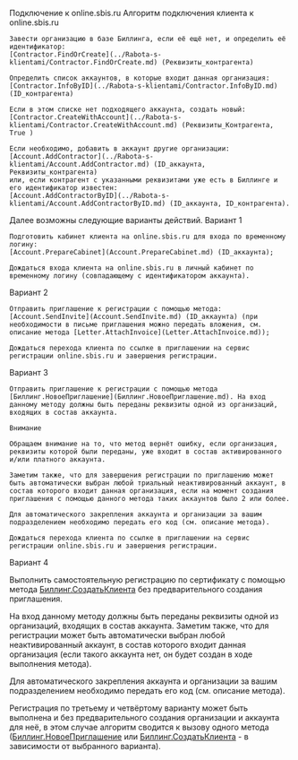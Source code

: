 Подключение к online.sbis.ru
Алгоритм подключения клиента к online.sbis.ru

    Завести организацию в базе Биллинга, если её ещё нет, и определить её идентификатор:
    [Contractor.FindOrCreate](../Rabota-s-klientami/Contractor.FindOrCreate.md) (Реквизиты_контрагента)

    Определить список аккаунтов, в которые входит данная организация:
    [Contractor.InfoByID](../Rabota-s-klientami/Contractor.InfoByID.md) (ID_контрагента)

    Если в этом списке нет подходящего аккаунта, создать новый:
    [Contractor.CreateWithAccount](../Rabota-s-klientami/Contractor.CreateWithAccount.md) (Реквизиты_Контрагента, True )

    Если необходимо, добавить в аккаунт другие организации:
    [Account.AddContractor](../Rabota-s-klientami/Account.AddContractor.md) (ID_аккаунта, Реквизиты_контрагента)
    или, если контрагент с указанными реквизитами уже есть в Биллинге и его идентификатор известен:
    [Account.AddContractorByID](../Rabota-s-klientami/Account.AddContractorByID.md) (ID_аккаунта, ID_контрагента).

Далее возможны следующие варианты действий.
Вариант 1

    Подготовить кабинет клиента на online.sbis.ru для входа по временному логину:
    [Account.PrepareCabinet](Account.PrepareCabinet.md) (ID_аккаунта);

    Дождаться входа клиента на online.sbis.ru в личный кабинет по временному логину (совпадающему с идентификатором аккаунта).

Вариант 2

    Отправить приглашение к регистрации с помощью метода:
    [Account.SendInvite](Account.SendInvite.md) (ID_аккаунта) (при необходимости в письме приглашения можно передать вложения, см. описание метода [Letter.AttachInvoice](Letter.AttachInvoice.md));

    Дождаться перехода клиента по ссылке в приглашении на сервис регистрации online.sbis.ru и завершения регистрации.

Вариант 3

    Отправить приглашение к регистрации с помощью метода [Биллинг.НовоеПриглашение](Биллинг.НовоеПриглашение.md). На вход данному методу должны быть переданы реквизиты одной из организаций, входящих в состав аккаунта.

    Внимание

    Обращаем внимание на то, что метод вернёт ошибку, если организация, реквизиты которой были переданы, уже входит в состав активированного и/или платного аккаунта.

    Заметим также, что для завершения регистрации по приглашению может быть автоматически выбран любой триальный неактивированный аккаунт, в состав которого входит данная организация, если на момент создания приглашения с помощью данного метода таких аккаунтов было 2 или более.

    Для автоматического закрепления аккаунта и организации за вашим подразделением необходимо передать его код (см. описание метода).

    Дождаться перехода клиента по ссылке в приглашении на сервис регистрации online.sbis.ru и завершения регистрации.

Вариант 4

Выполнить самостоятельную регистрацию по сертификату с помощью метода [Биллинг.СоздатьКлиента](Биллинг.СоздатьКлиента.md) без предварительного создания приглашения.

На вход данному методу должны быть переданы реквизиты одной из организаций, входящих в состав аккаунта. Заметим также, что для регистрации может быть автоматически выбран любой неактивированный аккаунт, в состав которого входит данная организация (если такого аккаунта нет, он будет создан в ходе выполнения метода).

Для автоматического закрепления аккаунта и организации за вашим подразделением необходимо передать его код (см. описание метода).

Регистрация по третьему и четвёртому варианту может быть выполнена и без предварительного создания организации и аккаунта для неё, в этом случае алгоритм сводится к вызову одного метода ([Биллинг.НовоеПриглашение](Биллинг.НовоеПриглашение.md) или [Биллинг.СоздатьКлиента](Биллинг.СоздатьКлиента.md) - в зависимости от выбранного варианта).